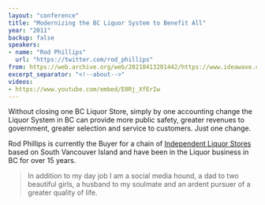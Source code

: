 ```yaml
---
layout: "conference"
title: "Modernizing the BC Liquor System to Benefit All"
year: "2011"
backup: false
speakers:
- name: "Rod Phillips"
  url: "https://twitter.com/rod_phillips"
from: https://web.archive.org/web/20210413201442/https://www.ideawave.ca/2011-conference/modernizing-the-bc-liquor-system-to-benefit-all
excerpt_separator: "<!--about-->"
videos:
- https://www.youtube.com/embed/E0Rj_XfErIw
---
```


Without closing one BC Liquor Store, simply by one accounting change the
Liquor System in BC can provide more public safety, greater revenues to
government, greater selection and service to customers. Just one change.

<!--about-->

Rod Phillips is currently the Buyer for a chain of [Independent Liquor
Stores](http://www.liquorplus.ca/) based on South Vancouver Island and
have been in the Liquor business in BC for over 15 years.

> In addition to my day job I am a social media hound, a dad to two
beautiful girls, a husband to my soulmate and an ardent pursuer of a
greater quality of life.

